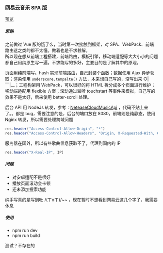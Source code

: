 ### 网易云音乐 SPA 版

[预览](http://chenxi.website/cloudmusic)

##### 思路

之前做过 Vue 版的饿了么，当时第一次接触到框架，对 SPA、WebPack、前端路由这之类的都不太懂。做着也是不求甚解。  
所以现在想从前端工程搭建，前端路由，模板引擎，移动端适配等大大小小的问题都自己用纯原生写一遍。不求能写的多好，主要目的是了解其中的原理。 

页面用纯前端写。hash 实现前端路由，自己封装个函数；数据使用 Ajax 异步获取；渲染使用 ```underscore.tempalte()``` 方法，本来想自己写的，没写出来 ○|￣|__；工程构架用 WebPack，可以很好的将 HTML 拆分成多个页面进行维护；移动端适配用 flexible 方案；滚动通过监听 touchstart 等事件来模拟，自己写的效果不是太好，后来使用 better-scroll 处理。

后台 API 用 NodeJs 转发，参考：[NeteaseCloudMusicApi](https://binaryify.github.io/NeteaseCloudMusicApi/#/) ，代码不贴上来了。。都是 bug，需要注意的是，后台的端口放在 8080，前端则是纯静态，使用 Nginx 转发，所以需要处理跨域问题

```js
res.header("Access-Control-Allow-Origin", "*")
res.header("Access-Control-Allow-Headers", "Origin, X-Requested-With, Content-Type, Accept")
```

服务器在国外，所以有些歌曲信息获取不了，代理到国内的 IP
```js
res.header("X-Real-IP", IP)
```

##### 问题

- 对安卓适配不是很好
- 播放页面滚动会卡顿
- 还未添加搜索功能

纯手写真的是写到吐 /(ㄒoㄒ)/~~ ，现在暂时不想看到网易云这几个字了，我需要休息

##### 使用

- npm run dev
- npm run build

测试？不存在的


